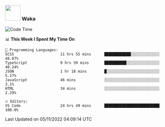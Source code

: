 ### <img src="https://media.giphy.com/media/VgCDAzcKvsR6OM0uWg/giphy.gif" width="50"> Waka

  <!--START_SECTION:waka-->
![Code Time](http://img.shields.io/badge/Code%20Time-1%2C025%20hrs%2032%20mins-blue)

📊 **This Week I Spent My Time On** 

```text
💬 Programming Languages: 
SCSS                     11 hrs 55 mins      ████████████░░░░░░░░░░░░░   48.07% 
TypeScript               9 hrs 59 mins       ██████████░░░░░░░░░░░░░░░   40.24% 
JSON                     1 hr 18 mins        █░░░░░░░░░░░░░░░░░░░░░░░░   5.27% 
JavaScript               46 mins             ░░░░░░░░░░░░░░░░░░░░░░░░░   3.1% 
HTML                     34 mins             ░░░░░░░░░░░░░░░░░░░░░░░░░   2.29%

🔥 Editors: 
VS Code                  24 hrs 49 mins      █████████████████████████   100.0%

```


 Last Updated on 05/11/2022 04:09:14 UTC
<!--END_SECTION:waka-->
